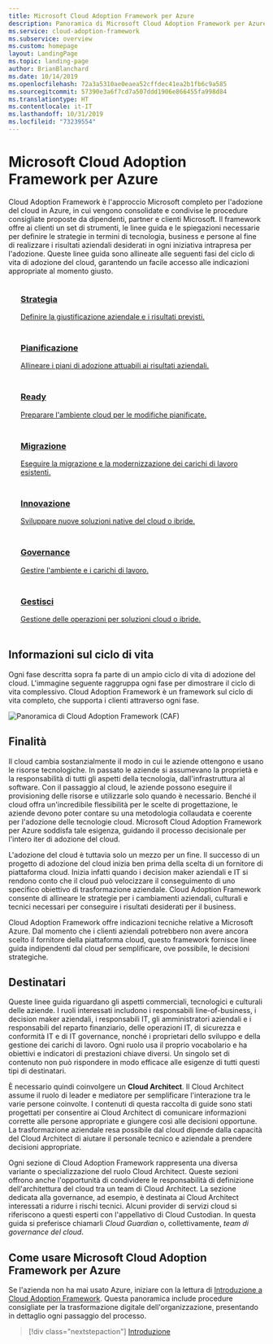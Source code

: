 ```yaml
---
title: Microsoft Cloud Adoption Framework per Azure
description: Panoramica di Microsoft Cloud Adoption Framework per Azure.
ms.service: cloud-adoption-framework
ms.subservice: overview
ms.custom: homepage
layout: LandingPage
ms.topic: landing-page
author: BrianBlanchard
ms.date: 10/14/2019
ms.openlocfilehash: 72a3a5310ae0eaea52cffdec41ea2b1fb6c9a585
ms.sourcegitcommit: 57390e3a6f7cd7a507ddd1906e866455fa998d84
ms.translationtype: HT
ms.contentlocale: it-IT
ms.lasthandoff: 10/31/2019
ms.locfileid: "73239554"
---
```

# <a name="microsoft-cloud-adoption-framework-for-azure"></a>Microsoft Cloud Adoption Framework per Azure

Cloud Adoption Framework è l'approccio Microsoft completo per l'adozione del cloud in Azure, in cui vengono consolidate e condivise le procedure consigliate proposte da dipendenti, partner e clienti Microsoft. Il framework offre ai clienti un set di strumenti, le linee guida e le spiegazioni necessarie per definire le strategie in termini di tecnologia, business e persone al fine di realizzare i risultati aziendali desiderati in ogni iniziativa intrapresa per l'adozione. Queste linee guida sono allineate alle seguenti fasi del ciclo di vita di adozione del cloud, garantendo un facile accesso alle indicazioni appropriate al momento giusto.

<!-- markdownlint-disable MD033 -->

<ul class="panelContent cardsF">
    <li style="display: flex; flex-direction: column;">
        <a href="./strategy/index.md">
            <div class="cardSize">
                <div class="cardPadding" style="padding-bottom:10px;">
                    <div class="card" style="padding-bottom:10px;">
                        <div class="cardImageOuter">
                            <div class="cardImage">
                                <img alt="" src="./_images/caf-strategy.png" data-linktype="external">
                            </div>
                        </div>
                        <div class="cardText" style="padding-left:0px;">
                            <h3>Strategia</h3>
Definire la giustificazione aziendale e i risultati previsti.
                        </div>
                    </div>
                </div>
            </div>
        </a>
    </li>
    <li style="display: flex; flex-direction: column;">
        <a href="./plan/index.md">
            <div class="cardSize">
                <div class="cardPadding" style="padding-bottom:10px;">
                    <div class="card" style="padding-bottom:10px;">
                        <div class="cardImageOuter">
                            <div class="cardImage">
                                <img alt="" src="./_images/caf-plan.png" data-linktype="external">
                            </div>
                        </div>
                        <div class="cardText" style="padding-left:0px;">
                            <h3>Pianificazione</h3>
Allineare i piani di adozione attuabili ai risultati aziendali.
                        </div>
                    </div>
                </div>
            </div>
        </a>
    </li>
    <li style="display: flex; flex-direction: column;">
        <a href="./ready/index.md">
            <div class="cardSize">
                <div class="cardPadding" style="padding-bottom:10px;">
                    <div class="card" style="padding-bottom:10px;">
                        <div class="cardImageOuter">
                            <div class="cardImage">
                                <img alt="" src="./_images/caf-ready.png" data-linktype="external">
                            </div>
                        </div>
                        <div class="cardText" style="padding-left:0px;">
                            <h3>Ready</h3>
Preparare l'ambiente cloud per le modifiche pianificate.
                        </div>
                    </div>
                </div>
            </div>
        </a>
    </li>
    <li style="display: flex; flex-direction: column;">
        <a href="./migrate/index.md">
            <div class="cardSize">
                <div class="cardPadding" style="padding-bottom:10px;">
                    <div class="card" style="padding-bottom:10px;">
                        <div class="cardImageOuter">
                            <div class="cardImage">
                                <img alt="" src="./_images/caf-migrate.png" data-linktype="external">
                            </div>
                        </div>
                        <div class="cardText" style="padding-left:0px;">
                            <h3>Migrazione</h3>
Eseguire la migrazione e la modernizzazione dei carichi di lavoro esistenti.
                        </div>
                    </div>
                </div>
            </div>
        </a>
    </li>
    <li style="display: flex; flex-direction: column;">
        <a href="./innovate/index.md">
            <div class="cardSize">
                <div class="cardPadding" style="padding-bottom:10px;">
                    <div class="card" style="padding-bottom:10px;">
                        <div class="cardImageOuter">
                            <div class="cardImage">
                                <img alt="" src="./_images/caf-adopt.png" data-linktype="external">
                            </div>
                        </div>
                        <div class="cardText" style="padding-left:0px;">
                            <h3>Innovazione</h3>
Sviluppare nuove soluzioni native del cloud o ibride.
                        </div>
                    </div>
                </div>
            </div>
        </a>
    </li>
    <li style="display: flex; flex-direction: column;">
        <a href="./govern/index.md">
            <div class="cardSize">
                <div class="cardPadding" style="padding-bottom:10px;">
                    <div class="card" style="padding-bottom:10px;">
                        <div class="cardImageOuter">
                            <div class="cardImage">
                                <img alt="" src="./_images/caf-govern.png" data-linktype="external">
                            </div>
                        </div>
                        <div class="cardText" style="padding-left:0px;">
                            <h3>Governance</h3>
Gestire l'ambiente e i carichi di lavoro.
                        </div>
                    </div>
                </div>
            </div>
        </a>
    </li>
    <li style="display: flex; flex-direction: column;">
        <a href="./manage/index.md">
            <div class="cardSize">
                <div class="cardPadding" style="padding-bottom:10px;">
                    <div class="card" style="padding-bottom:10px;">
                        <div class="cardImageOuter">
                            <div class="cardImage">
                                <img alt="" src="./_images/caf-manage.png" data-linktype="external">
                            </div>
                        </div>
                        <div class="cardText" style="padding-left:0px;">
                            <h3>Gestisci</h3>
Gestione delle operazioni per soluzioni cloud o ibride.
                        </div>
                    </div>
                </div>
            </div>
        </a>
    </li>
</ul>

## <a name="understanding-the-lifecycle"></a>Informazioni sul ciclo di vita

Ogni fase descritta sopra fa parte di un ampio ciclo di vita di adozione del cloud. L'immagine seguente raggruppa ogni fase per dimostrare il ciclo di vita complessivo. Cloud Adoption Framework è un framework sul ciclo di vita completo, che supporta i clienti attraverso ogni fase.

![Panoramica di Cloud Adoption Framework (CAF)](./_images/caf-overview.png)

## <a name="intent"></a>Finalità

Il cloud cambia sostanzialmente il modo in cui le aziende ottengono e usano le risorse tecnologiche. In passato le aziende si assumevano la proprietà e la responsabilità di tutti gli aspetti della tecnologia, dall'infrastruttura al software. Con il passaggio al cloud, le aziende possono eseguire il provisioning delle risorse e utilizzarle solo quando è necessario. Benché il cloud offra un'incredibile flessibilità per le scelte di progettazione, le aziende devono poter contare su una metodologia collaudata e coerente per l'adozione delle tecnologie cloud. Microsoft Cloud Adoption Framework per Azure soddisfa tale esigenza, guidando il processo decisionale per l'intero iter di adozione del cloud.

L'adozione del cloud è tuttavia solo un mezzo per un fine. Il successo di un progetto di adozione del cloud inizia ben prima della scelta di un fornitore di piattaforma cloud. Inizia infatti quando i decision maker aziendali e IT si rendono conto che il cloud può velocizzare il conseguimento di uno specifico obiettivo di trasformazione aziendale. Cloud Adoption Framework consente di allineare le strategie per i cambiamenti aziendali, culturali e tecnici necessari per conseguire i risultati desiderati per il business.

Cloud Adoption Framework offre indicazioni tecniche relative a Microsoft Azure. Dal momento che i clienti aziendali potrebbero non avere ancora scelto il fornitore della piattaforma cloud, questo framework fornisce linee guida indipendenti dal cloud per semplificare, ove possibile, le decisioni strategiche.

## <a name="intended-audience"></a>Destinatari

Queste linee guida riguardano gli aspetti commerciali, tecnologici e culturali delle aziende. I ruoli interessati includono i responsabili line-of-business, i decision maker aziendali, i responsabili IT, gli amministratori aziendali e i responsabili del reparto finanziario, delle operazioni IT, di sicurezza e conformità IT e di IT governance, nonché i proprietari dello sviluppo e della gestione dei carichi di lavoro. Ogni ruolo usa il proprio vocabolario e ha obiettivi e indicatori di prestazioni chiave diversi. Un singolo set di contenuto non può rispondere in modo efficace alle esigenze di tutti questi tipi di destinatari.

È necessario quindi coinvolgere un **Cloud Architect**. Il Cloud Architect assume il ruolo di leader e mediatore per semplificare l'interazione tra le varie persone coinvolte. I contenuti di questa raccolta di guide sono stati progettati per consentire ai Cloud Architect di comunicare informazioni corrette alle persone appropriate e giungere così alle decisioni opportune. La trasformazione aziendale resa possibile dal cloud dipende dalla capacità del Cloud Architect di aiutare il personale tecnico e aziendale a prendere decisioni appropriate.

Ogni sezione di Cloud Adoption Framework rappresenta una diversa variante o specializzazione del ruolo Cloud Architect. Queste sezioni offrono anche l'opportunità di condividere le responsabilità di definizione dell'architettura del cloud tra un team di Cloud Architect. La sezione dedicata alla governance, ad esempio, è destinata ai Cloud Architect interessati a ridurre i rischi tecnici. Alcuni provider di servizi cloud si riferiscono a questi esperti con l'appellativo di Cloud Custodian. In questa guida si preferisce chiamarli _Cloud Guardian_ o, collettivamente, _team di governance del cloud_.

## <a name="how-to-use-the-microsoft-cloud-adoption-framework-for-azure"></a>Come usare Microsoft Cloud Adoption Framework per Azure

Se l'azienda non ha mai usato Azure, iniziare con la lettura di [Introduzione a Cloud Adoption Framework](./getting-started/migrate.md). Questa panoramica include procedure consigliate per la trasformazione digitale dell'organizzazione, presentando in dettaglio ogni passaggio del processo.

> [!div class="nextstepaction"]
> [Introduzione](./getting-started/migrate.md)
